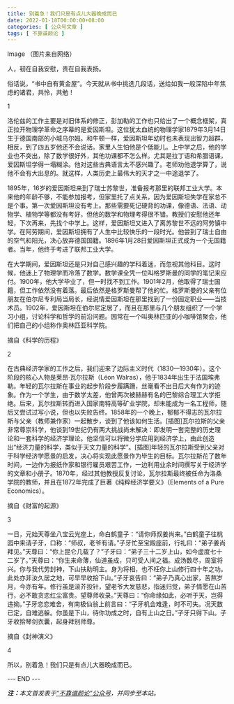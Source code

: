 ```yaml
---
title: 别着急！我们只是有点儿大器晚成而已
date: 2022-01-18T00:00:00+08:00
categories: [ 公众号文章 ]
tags: [ 不靠谱颜论 ]
---
```


Image
（图片来自网络）

人，韧在自我安慰，贵在自我表扬。

俗话说，“书中自有黄金屋”。今天就从书中挑选几段话，送给如我一般深陷中年焦虑的诸君，共怜，共勉！

1

洛伦兹的工作主要是对旧体系的修正，彭加勒的工作也只给出了一个概念框架，真正拉开物理学革命之序幕的是爱因斯坦。这位犹太血统的物理学家1879年3月14日生于德国南部的小城乌尔姆。和牛顿一样，爱因斯坦年幼时也未表现出智力超群，相反，到了四五岁他还不会说话。家里人生怕他是个低能儿。上中学之后，他的学业也不突出，除了数学很好外，其他功课都不怎么样。尤其是拉丁语和希腊语课，爱因斯坦学得一塌糊涂。他对这些古典语言太不感兴趣了。老师劝他退学算了，说他不会有大出息的。就这样，人类历史上最伟大的天才之一中途退学了。



1895年，16岁的爱因斯坦来到了瑞士苏黎世，准备报考那里的联邦工业大学。本来他的年龄不够，不能参加报考，但家里托了点关系，因为爱因斯坦失学在家总不是个事。第一次爱因斯坦没有考上。那些需要死记硬背的功课，像德语、法语、动物学、植物学等都没有考好，但他的数学和物理考得很不错。教授们安慰他还年轻，下次再来，先找个中学上。这样，爱因斯坦又进入了离苏黎世不远的阿劳镇中学。在阿劳期间，爱因斯坦拥有了人生中比较快乐的一段时光。他尝到了瑞士自由的空气和阳光，决心放弃德国国籍。1896年1月28日爱因斯坦正式成为一个无国籍者。当年，他终于考进了联邦工业大学。



在大学期间，爱因斯坦还是只对自己感兴趣的学科着迷，而忽视其他科目。这时候，他迷上了物理学而冷落了数学。数学课全凭一位叫格罗斯曼的同学的笔记来应付。1900年，他大学毕业了，但一时找不到工作。1901年2月，他取得了瑞士国籍，但工作依然没有着落。最后依然是格罗斯曼帮了他的忙。格罗斯曼的父亲有位朋友在伯尔尼专利局当局长，经说情爱因斯坦在那里找到了一份固定职业——当技术员。1902年，爱因斯坦在伯尔尼定居了，而且在那里与几个朋友组织了一个学习小组，讨论科学和哲学的前沿问题。因常在一个叫奥林匹亚的小咖啡馆聚会，他们把自己的小组称作奥林匹亚科学院。



摘自《科学的历程》

2

在古典经济学家的工作之后，我们迎来了边际主义时代（1830—1930年）。这个阶段的核心人物是莱昂·瓦尔拉斯（Léon Walras），他于1834年出生于法国埃弗勒。年轻的瓦尔拉斯在事业的起步阶段步履蹒跚，丝毫看不出日后大有作为的迹象。作为一个学生，由于数学太差，他曾两次被赫赫有名的巴黎综合理工大学拒绝。后来，瓦尔拉斯转而进入国家南特高等矿业学院，却未能成为一名工程师，随后又尝试过写小说，但也以失败告终。1858年的一个晚上，郁郁不得志的瓦尔拉斯与父亲（教师兼作家）一起散步，谈到了他该如何生活。[插图]瓦尔拉斯的父亲非常尊崇科学，他谈到19世纪仍有两大挑战尚未解决：即发明一套完整的历史理论和一套科学的经济学理论。他坚信可以将微分学应用到经济学上，由此创造出“经济力量的科学，类似于天文力量的科学”。[插图]年轻的瓦尔拉斯受到父亲对于科学经济学愿景的启发，决心将实现此愿景作为毕生的目标。瓦尔拉斯花了数年时间，一边作为报纸作家和银行雇员艰苦工作，一边利用业余时间撰写关于经济学的文章和小册子。1870年，经过其他教授反复讨论，瓦尔拉斯最终被任命为洛桑学院的教师，并且在1872年完成了巨著《纯粹经济学要义》（Elements of a Pure Economics）。

摘自《财富的起源》

3

一日，元始天尊坐八宝云光座上，命白鹤童子：“请你师叔姜尚来。”白鹤童子往桃园中来请子牙，口称：“师叔，老爷有请。”子牙忙至宝殿座前，行礼曰：“弟子姜尚拜见。”天尊曰：“你上昆仑几载了？”子牙曰：“弟子三十二岁上山，如今虚度七十二岁了。”天尊曰：“你生来命薄，仙道虽成，只可受人间之福。成汤数尽，周室将兴。你与我代劳封神，下山扶助明主。身为将相，也不枉你上山修行四十年之功。此处亦非汝久居之地，可早早收拾下山。”子牙哀告曰：“弟子乃真心出家，苦熬岁月，今亦有年。修行虽是滚芥投针，望老爷大发慈悲，指迷归觉，弟子情愿在山苦行，必不敢贪恋红尘富贵。望尊师收录。”天尊曰：“你命缘如此，必听于天，岂得违拗。”子牙恋恋难舍，有南极仙翁上前言曰：“子牙机会难逢，时不可失。况天数已定，自难逃躲。你虽是下山，待你功成之时，自有上山之日。”子牙只得下山。子牙收拾琴剑衣囊，起身拜别师尊。

摘自《封神演义》

4

所以，别着急！我们只是有点儿大器晚成而已。

<div class="p-5 text-center">--- END ---</div>

<i><b>注：</b>本文首发表于[“不靠谱颜论”公众号](https://mp.weixin.qq.com/s/Svh6MfFkaD0PgDF6RvXdSw)，并同步至本站。</i>
